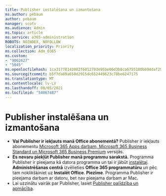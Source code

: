 ```yaml
---
title: Publisher instalēšana un izmantošana
ms.author: pebaum
author: pebaum
manager: scotv
ms.audience: Admin
ms.topic: article
ms.service: o365-administration
ROBOTS: NOINDEX, NOFOLLOW
localization_priority: Priority
ms.collection: Adm_O365
ms.custom:
- "9002627"
- "5045"
ms.openlocfilehash: 1ca31778143082f6012703e95be06d3b8ca6755180b694daf29f7fda0c64532f
ms.sourcegitcommit: b5f7da89a650d2915dc652449623c78be6247175
ms.translationtype: MT
ms.contentlocale: lv-LV
ms.lasthandoff: 08/05/2021
ms.locfileid: "54067487"
---
```

# <a name="install-and-use-publisher"></a>Publisher instalēšana un izmantošana

- **Vai Publisher ir iekļauts manā Office abonementā?** Publisher ir iekļauts abonementu [Microsoft 365 Apps darbam, Microsoft 365 Business Standard un Microsoft 365 Business Premium](https://products.office.com/compare-all-microsoft-office-products?activetab=tab:primaryr2) versijās.
- **Es nevaru piekļūt Publisher manā programmu sarakstā.**  Programma Publisher ir pieejama kā datora programma un tai ir jābūt [instalētai](https://support.office.com/article/Install-Office-apps-from-Office-365-dcf2d841-dac7-455b-9a77-fc8f7ee92702). **Administrēšanas centrā** izvēlieties **Office 365 programmatūru** un pēc tam noklikšķiniet uz **Instalēt Office**. **Piezīme**. Programma Publisher ir pieejama darbam ar datoru, bet nav pieejama darbam ar Mac.
- Lai uzzinātu vairāk par Publisher, lasiet [Publisher palīdzība un apmācība](https://support.office.com/publisher).

